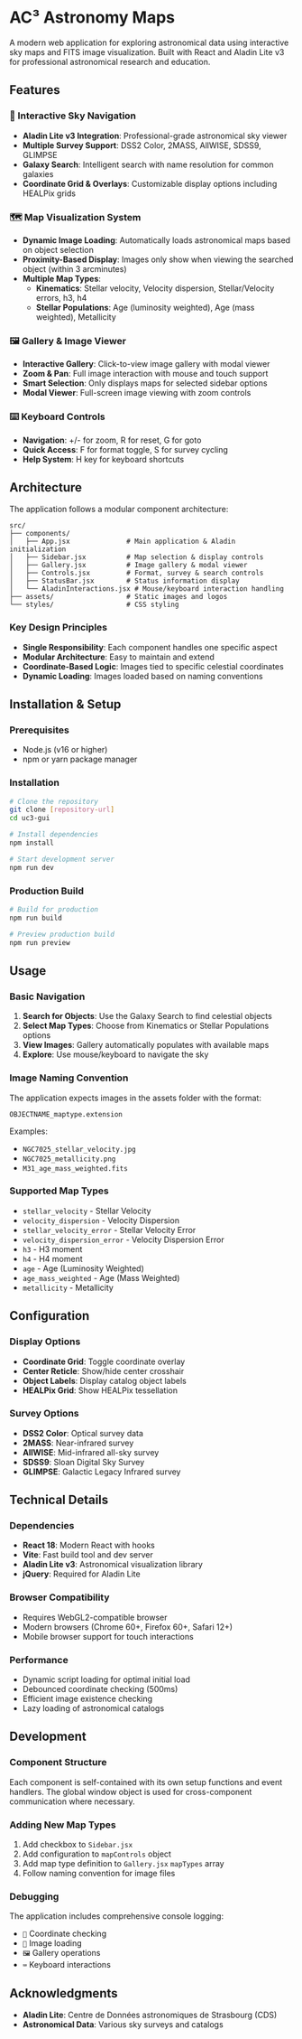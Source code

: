 # AC³ Astronomy Maps

A modern web application for exploring astronomical data using interactive sky maps and FITS image visualization. Built with React and Aladin Lite v3 for professional astronomical research and education.

## Features

### 🌌 Interactive Sky Navigation
- **Aladin Lite v3 Integration**: Professional-grade astronomical sky viewer
- **Multiple Survey Support**: DSS2 Color, 2MASS, AllWISE, SDSS9, GLIMPSE
- **Galaxy Search**: Intelligent search with name resolution for common galaxies
- **Coordinate Grid & Overlays**: Customizable display options including HEALPix grids

### 🗺️ Map Visualization System
- **Dynamic Image Loading**: Automatically loads astronomical maps based on object selection
- **Proximity-Based Display**: Images only show when viewing the searched object (within 3 arcminutes)
- **Multiple Map Types**:
  - **Kinematics**: Stellar velocity, Velocity dispersion, Stellar/Velocity errors, h3, h4
  - **Stellar Populations**: Age (luminosity weighted), Age (mass weighted), Metallicity

### 🖼️ Gallery & Image Viewer
- **Interactive Gallery**: Click-to-view image gallery with modal viewer
- **Zoom & Pan**: Full image interaction with mouse and touch support
- **Smart Selection**: Only displays maps for selected sidebar options
- **Modal Viewer**: Full-screen image viewing with zoom controls

### ⌨️ Keyboard Controls
- **Navigation**: +/- for zoom, R for reset, G for goto
- **Quick Access**: F for format toggle, S for survey cycling
- **Help System**: H key for keyboard shortcuts

## Architecture

The application follows a modular component architecture:

```
src/
├── components/
│   ├── App.jsx              # Main application & Aladin initialization
│   ├── Sidebar.jsx          # Map selection & display controls
│   ├── Gallery.jsx          # Image gallery & modal viewer
│   ├── Controls.jsx         # Format, survey & search controls
│   ├── StatusBar.jsx        # Status information display
│   └── AladinInteractions.jsx # Mouse/keyboard interaction handling
├── assets/                  # Static images and logos
└── styles/                  # CSS styling
```

### Key Design Principles
- **Single Responsibility**: Each component handles one specific aspect
- **Modular Architecture**: Easy to maintain and extend
- **Coordinate-Based Logic**: Images tied to specific celestial coordinates
- **Dynamic Loading**: Images loaded based on naming conventions

## Installation & Setup

### Prerequisites
- Node.js (v16 or higher)
- npm or yarn package manager

### Installation
```bash
# Clone the repository
git clone [repository-url]
cd uc3-gui

# Install dependencies
npm install

# Start development server
npm run dev
```

### Production Build
```bash
# Build for production
npm run build

# Preview production build
npm run preview
```

## Usage

### Basic Navigation
1. **Search for Objects**: Use the Galaxy Search to find celestial objects
2. **Select Map Types**: Choose from Kinematics or Stellar Populations options
3. **View Images**: Gallery automatically populates with available maps
4. **Explore**: Use mouse/keyboard to navigate the sky

### Image Naming Convention
The application expects images in the assets folder with the format:
```
OBJECTNAME_maptype.extension
```

Examples:
- `NGC7025_stellar_velocity.jpg`
- `NGC7025_metallicity.png`
- `M31_age_mass_weighted.fits`

### Supported Map Types
- `stellar_velocity` - Stellar Velocity
- `velocity_dispersion` - Velocity Dispersion  
- `stellar_velocity_error` - Stellar Velocity Error
- `velocity_dispersion_error` - Velocity Dispersion Error
- `h3` - H3 moment
- `h4` - H4 moment
- `age` - Age (Luminosity Weighted)
- `age_mass_weighted` - Age (Mass Weighted)
- `metallicity` - Metallicity

## Configuration

### Display Options
- **Coordinate Grid**: Toggle coordinate overlay
- **Center Reticle**: Show/hide center crosshair
- **Object Labels**: Display catalog object labels
- **HEALPix Grid**: Show HEALPix tessellation

### Survey Options
- **DSS2 Color**: Optical survey data
- **2MASS**: Near-infrared survey
- **AllWISE**: Mid-infrared all-sky survey
- **SDSS9**: Sloan Digital Sky Survey
- **GLIMPSE**: Galactic Legacy Infrared survey

## Technical Details

### Dependencies
- **React 18**: Modern React with hooks
- **Vite**: Fast build tool and dev server
- **Aladin Lite v3**: Astronomical visualization library
- **jQuery**: Required for Aladin Lite

### Browser Compatibility
- Requires WebGL2-compatible browser
- Modern browsers (Chrome 60+, Firefox 60+, Safari 12+)
- Mobile browser support for touch interactions

### Performance
- Dynamic script loading for optimal initial load
- Debounced coordinate checking (500ms)
- Efficient image existence checking
- Lazy loading of astronomical catalogs

## Development

### Component Structure
Each component is self-contained with its own setup functions and event handlers. The global window object is used for cross-component communication where necessary.

### Adding New Map Types
1. Add checkbox to `Sidebar.jsx`
2. Add configuration to `mapControls` object
3. Add map type definition to `Gallery.jsx` `mapTypes` array
4. Follow naming convention for image files

### Debugging
The application includes comprehensive console logging:
- `📍` Coordinate checking
- `🔄` Image loading
- `🖼️` Gallery operations
- `⌨️` Keyboard interactions

## Acknowledgments

- **Aladin Lite**: Centre de Données astronomiques de Strasbourg (CDS)
- **Astronomical Data**: Various sky surveys and catalogs
